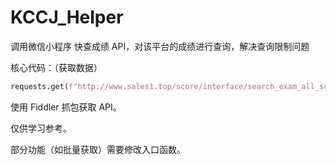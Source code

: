 # KCCJ_Helper

调用微信小程序 快查成绩 API，对该平台的成绩进行查询，解决查询限制问题

核心代码：（获取数据）

```python
requests.get(f"http://www.sales1.top/score/interface/search_exam_all_score.jsp?student_name={name}&student_num={uid}&course=全部")
```

使用 Fiddler 抓包获取 API。

仅供学习参考。

部分功能（如批量获取）需要修改入口函数。
